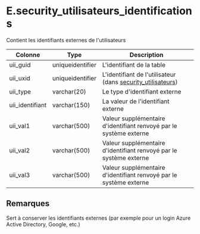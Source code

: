 # E.security_utilisateurs_identifications

Contient les identifiants externes de l'utilisateurs

Colonne|Type|Description
---|---|---
uii_guid|uniqueidentifier|L'identifiant de la table 
uii_uxid|uniqueidentifier|L'identifiant de l'utilisateur (dans [security_utilisateurs](generated_security_utilisateurs.md)) 
uii_type|varchar(20)|Le type d'identifiant externe 
uii_identifiant|varchar(150)|La valeur de l'identifiant externe 
uii_val1|varchar(500)|Valeur supplémentaire d'identifiant renvoyé par le système externe 
uii_val2|varchar(500)|Valeur supplémentaire d'identifiant renvoyé par le système externe 
uii_val3|varchar(500)|Valeur supplémentaire d'identifiant renvoyé par le système externe 

## Remarques
Sert à conserver les identifiants externes (par exemple pour un login Azure Active Directory, Google, etc.)
